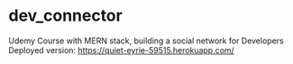 # dev_connector
Udemy Course with MERN stack, building a social network for Developers
Deployed version: https://quiet-eyrie-59515.herokuapp.com/
